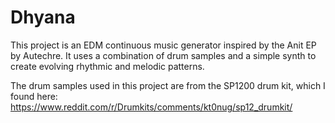 # Dhyana

This project is an EDM continuous music generator inspired by the Anit EP by Autechre. It uses a combination of drum samples and a simple synth to create evolving rhythmic and melodic patterns.

The drum samples used in this project are from the SP1200 drum kit, which I found here: https://www.reddit.com/r/Drumkits/comments/kt0nug/sp12_drumkit/
